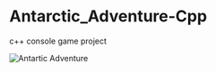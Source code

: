 # Antarctic_Adventure-Cpp
c++ console game project

![Antartic Adventure](https://user-images.githubusercontent.com/19373731/235513718-749d580b-5c25-41d1-a89e-3305fd401e6f.gif)
